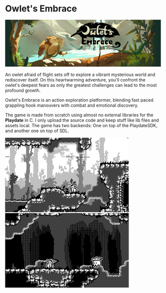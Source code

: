 # Owlet's Embrace

<img src="misc/OE_cover_github_2024_10_24.png" width="1600" />

An owlet afraid of flight sets off to explore a vibrant mysterious world and rediscover itself. On this heartwarming adventure, you'll confront the owlet's deepest fears as only the greatest challenges can lead to the most profound growth.

Owlet's Embrace is an action exploration platformer, blending fast paced grappling hook manouvers with combat and emotional discovery.

The game is made from scratch using almost no external libraries for the **Playdate** in C. I only upload the source code and keep stuff like lib files and assets local. The game has two backends: One on top of the PlaydateSDK, and another one on top of SDL.

<img src="misc/g1.gif" width="400" />
<img src="misc/g2.gif" width="400" />
